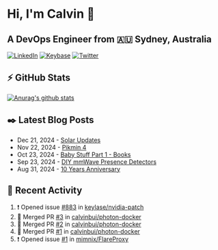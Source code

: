 # Hi, I'm Calvin 🍭
## A DevOps Engineer from 🇦🇺 Sydney, Australia</h3>

[![LinkedIn](https://img.shields.io/badge/-c–bui-0077B5?style=flat-square&labelColor=0077B5&logo=LinkedIn&logoColor=white)](https://www.linkedin.com/in/c-bui/)
[![Keybase](https://img.shields.io/badge/-calvinbui-ff6f21?style=flat-square&labelColor=ff6f21&logo=Keybase&logoColor=white)](https://keybase.io/calvinbui)
[![Twitter](https://img.shields.io/badge/-ASAPCalvin-1DA1F2?style=flat-square&labelColor=1DA1F2&logo=Twitter&logoColor=white)](https://twitter.com/ASAPCalvin)

<!-- https://github.com/rishavanand/github-profilinator -->
## ⚡ GitHub Stats
[![Anurag's github stats](https://github-readme-stats.vercel.app/api?username=calvinbui&count_private=true&hide_title=true)](https://github.com/anuraghazra/github-readme-stats)

<!-- https://github.com/gautamkrishnar/blog-post-workflow -->
## ✒️ Latest Blog Posts

<!-- BLOG-POST-LIST:START -->
- Dec 21, 2024 - [Solar Updates](https://calvin.me/solar-updates)
- Nov 22, 2024 - [Pikmin 4](https://calvin.me/pikmin-4)
- Oct 23, 2024 - [Baby Stuff Part 1 - Books](https://calvin.me/baby-books)
- Sep 23, 2024 - [DIY mmWave Presence Detectors](https://calvin.me/diy-mmwave-presence-detectors)
- Aug 31, 2024 - [10 Years Anniversary](https://calvin.me/10-years-anniversary)

<!-- BLOG-POST-LIST:END -->

## 🏃‍ Recent Activity

<!--START_SECTION:activity-->
1. ❗ Opened issue [#883](https://github.com/keylase/nvidia-patch/issues/883) in [keylase/nvidia-patch](https://github.com/keylase/nvidia-patch)
2. 🎉 Merged PR [#3](https://github.com/calvinbui/photon-docker/pull/3) in [calvinbui/photon-docker](https://github.com/calvinbui/photon-docker)
3. 🎉 Merged PR [#2](https://github.com/calvinbui/photon-docker/pull/2) in [calvinbui/photon-docker](https://github.com/calvinbui/photon-docker)
4. 🎉 Merged PR [#1](https://github.com/calvinbui/photon-docker/pull/1) in [calvinbui/photon-docker](https://github.com/calvinbui/photon-docker)
5. ❗ Opened issue [#1](https://github.com/mimnix/FlareProxy/issues/1) in [mimnix/FlareProxy](https://github.com/mimnix/FlareProxy)
<!--END_SECTION:activity-->
